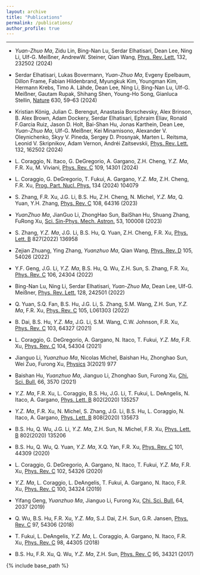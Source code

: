 ```yaml
---
layout: archive
title: "Publications"
permalink: /publications/
author_profile: true
---
```

<!-- ### You can find all my publications on <a href="{{site.author.googlescholar}}"> Google Scholar</a> -->
<!-- {% for post in site.publications reversed %}
  {% include archive-single.html %}
{% endfor %} -->
<!-- {% if site.author.googlescholar %}
  <div class="wordwrap">You can find my other articles on <a href="{{site.author.googlescholar}}"> Google Scholar profile</a>.</div>
{% endif %}
  -->

---

- <em>Yuan-Zhuo</em> <em>Ma</em>, Zidu Lin, Bing-Nan Lu, Serdar Elhatisari, Dean Lee, Ning Li, Ulf-G. Meißner, AndrewW. Steiner, Qian Wang, [Phys. Rev. Lett.](https://journals.aps.org/prl/abstract/10.1103/PhysRevLett.132.232502) 132, 232502 (2024)

- Serdar Elhatisari, Lukas Bovermann, <em>Yuan-Zhuo</em> <em>Ma</em>, Evgeny Epelbaum, Dillon Frame, Fabian Hildenbrand, Myungkuk Kim, Youngman Kim, Hermann Krebs, Timo A. Lähde, Dean Lee, Ning Li, Bing-Nan Lu,  Ulf-G. Meißner, Gautam Rupak, Shihang Shen, Young-Ho Song, Gianluca Stellin, [Nature](https://doi.org/10.1038/s41586-024-07422-z) 630, 59–63 (2024)


- Kristian König, Julian C. Berengut, Anastasia Borschevsky, Alex Brinson, B. Alex Brown, Adam Dockery, Serdar Elhatisari, Ephraim Eliav, Ronald F.Garcia Ruiz, Jason D. Holt, Bai-Shan Hu, Jonas Karthein, Dean Lee, <em>Yuan-Zhuo</em> <em>Ma</em>, Ulf-G. Meißner, Kei Minamisono, Alexander V. Oleynichenko, Skyy V. Pineda, Sergey D. Prosnyak, Marten L. Reitsma, Leonid V. Skripnikov, Adam Vernon, Andréi Zaitsevskii, [Phys. Rev. Lett.](https://link.aps.org/doi/10.1103/PhysRevLett.132.162502) 132, 162502 (2024)

- L. Coraggio, N. Itaco, G. DeGregorio, A. Gargano, Z.H. Cheng, <em>Y.Z.</em> <em>Ma</em>, F.R. Xu, M. Viviani, [Phys. Rev. C](https://link.aps.org/doi/10.1103/PhysRevC.109.014301) 109, 14301 (2024)

- L. Coraggio, G. DeGregorio, T. Fukui, A. Gargano, <em>Y.Z.</em> <em>Ma</em>, Z.H. Cheng, F.R. Xu, [Prog. Part. Nucl. Phys.](https://linkinghub.elsevier.com/retrieve/pii/S0146641023000601) 134 (2024) 104079


- S. Zhang, F.R. Xu, J.G. Li, B.S. Hu, Z.H. Cheng, N. Michel, <em>Y.Z.</em> <em>Ma</em>, Q. Yuan, Y.H. Zhang, [Phys. Rev. C](https://link.aps.org/doi/10.1103/PhysRevC.108.064316) 108, 64316 (2023)

- <em>YuanZhuo</em> <em>Ma</em>, JianGuo Li, ZhongHao Sun, BaiShan Hu, Shuang Zhang, FuRong Xu, [Sci. Sin-Phys. Mech. Astron.](https://engine.scichina.com/doi/10.1360/SSPMA-2022-0432) 53, 100008 (2023)

- S. Zhang, <em>Y.Z.</em> <em>Ma</em>, J.G. Li, B.S. Hu, Q. Yuan, Z.H. Cheng, F.R. Xu, [Phys. Lett. B](https://linkinghub.elsevier.com/retrieve/pii/S0370269322000922) 827(2022) 136958

- Zejian Zhuang, Ying Zhang, <em>Yuanzhuo</em> <em>Ma</em>, Qian Wang, [Phys. Rev. D](https://link.aps.org/doi/10.1103/PhysRevD.105.054026) 105, 54026 (2022)

- Y.F. Geng, J.G. Li, <em>Y.Z.</em> <em>Ma</em>, B.S. Hu, Q. Wu, Z.H. Sun, S. Zhang, F.R. Xu, [Phys. Rev. C](https://link.aps.org/doi/10.1103/PhysRevC.106.024304) 106, 24304 (2022)

- Bing-Nan Lu, Ning Li, Serdar Elhatisari, <em>Yuan-Zhuo</em> <em>Ma</em>, Dean Lee, Ulf-G. Meißner, [Phys. Rev. Lett.](https://link.aps.org/doi/10.1103/PhysRevLett.128.242501) 128, 242501 (2022)


- Q. Yuan, S.Q. Fan, B.S. Hu, J.G. Li, S. Zhang, S.M. Wang, Z.H. Sun, <em>Y.Z.</em> <em>Ma</em>, F.R. Xu, [Phys. Rev. C](https://link.aps.org/doi/10.1103/PhysRevC.105.L061303) 105, L061303 (2022)

- B. Dai, B.S. Hu, <em>Y.Z.</em> <em>Ma</em>, J.G. Li, S.M. Wang, C.W. Johnson, F.R. Xu, [Phys. Rev. C](https://link.aps.org/doi/10.1103/PhysRevC.103.064327) 103, 64327 (2021)

- L. Coraggio, G. DeGregorio, A. Gargano, N. Itaco, T. Fukui, <em>Y.Z.</em> <em>Ma</em>, F.R. Xu, [Phys. Rev. C](https://link.aps.org/doi/10.1103/PhysRevC.104.054304) 104, 54304 (2021)

- Jianguo Li, <em>Yuanzhuo</em> <em>Ma</em>, Nicolas Michel, Baishan Hu, Zhonghao Sun, Wei Zuo, Furong Xu, [Physics](https://www.mdpi.com/2624-8174/3/4/62) 3(2021) 977

- Baishan Hu, <em>Yuanzhuo</em> <em>Ma</em>, Jianguo Li, Zhonghao Sun, Furong Xu, [Chi. Sci. Bull.](https://engine.scichina.com/doi/10.1360/TB-2020-1619) 66, 3570 (2021)

- <em>Y.Z.</em> <em>Ma</em>, F.R. Xu, L. Coraggio, B.S. Hu, J.G. Li, T. Fukui, L. DeAngelis, N. Itaco, A. Gargano, [Phys. Lett. B](https://linkinghub.elsevier.com/retrieve/pii/S0370269320300617) 802(2020) 135257

- <em>Y.Z.</em> <em>Ma</em>, F.R. Xu, N. Michel, S. Zhang, J.G. Li, B.S. Hu, L. Coraggio, N. Itaco, A. Gargano, [Phys. Lett. B](https://linkinghub.elsevier.com/retrieve/pii/S0370269320304767) 808(2020) 135673

- B.S. Hu, Q. Wu, J.G. Li, <em>Y.Z.</em> <em>Ma</em>, Z.H. Sun, N. Michel, F.R. Xu, [Phys. Lett. B](https://linkinghub.elsevier.com/retrieve/pii/S0370269320300101) 802(2020) 135206

- B.S. Hu, Q. Wu, Q. Yuan, <em>Y.Z.</em> <em>Ma</em>, X.Q. Yan, F.R. Xu, [Phys. Rev. C](https://link.aps.org/doi/10.1103/PhysRevC.101.044309) 101, 44309 (2020)

- L. Coraggio, G. DeGregorio, A. Gargano, N. Itaco, T. Fukui, <em>Y.Z.</em> <em>Ma</em>, F.R. Xu, [Phys. Rev. C](https://link.aps.org/doi/10.1103/PhysRevC.102.054326) 102, 54326 (2020)

- <em>Y.Z.</em> <em>Ma</em>, L. Coraggio, L. DeAngelis, T. Fukui, A. Gargano, N. Itaco, F.R. Xu, [Phys. Rev. C](https://link.aps.org/doi/10.1103/PhysRevC.100.034324) 100, 34324 (2019)

- Yifang Geng, <em>Yuanzhuo</em> <em>Ma</em>, Jianguo Li, Furong Xu, [Chi. Sci. Bull.](http://engine.scichina.com/doi/10.1360/N972019-00267) 64, 2037 (2019)

- Q. Wu, B.S. Hu, F.R. Xu, <em>Y.Z.</em> <em>Ma</em>, S.J. Dai, Z.H. Sun, G.R. Jansen, [Phys. Rev. C](https://link.aps.org/doi/10.1103/PhysRevC.97.054306) 97, 54306 (2018)

- T. Fukui, L. DeAngelis, <em>Y.Z.</em> <em>Ma</em>, L. Coraggio, A. Gargano, N. Itaco, F.R. Xu, [Phys. Rev. C](https://link.aps.org/doi/10.1103/PhysRevC.98.044305) 98, 44305 (2018)

- B.S. Hu, F.R. Xu, Q. Wu, <em>Y.Z.</em> <em>Ma</em>, Z.H. Sun, [Phys. Rev. C](https://link.aps.org/doi/10.1103/PhysRevC.95.034321) 95, 34321 (2017)

{% include base_path %}



